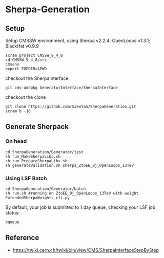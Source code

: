 # Sherpa-Generation

## Setup

   Setup CMSSW environment, using Sherpa v2.2.4; OpenLoops v1.3.1; BlackHat v0.9.9

   ```
   scram project CMSSW_9_4_8
   cd CMSSW_9_4_8/src
   cmsenv	 
   export TOPDIR=$PWD
   ```

   checkout the SherpaInterface: 

   ```
   git cms-addpkg GeneratorInterface/SherpaInterface
   ```

   checkout the clone

   ```
   git clone https://github.com/SiewYan/SherpaGeneration.git
   scram b -j8
   ```

## Generate Sherpack

   ### On head

   ```
   cd SherpaGeneration/Generator/test
   sh run_MakeSherpaLibs.sh
   sh run_PrepareSherpaLibs.sh
   sh generateValidation.sh sherpa_ZtoEE_0j_OpenLoops_13TeV
   ```

   ### Using LSF Batch

   ```
   cd SherpaGeneration/Generator/batch
   sh run.sh #running on ZtoEE_0j_OpenLoops_13TeV with weight ExtendedSherpaWeights_cfi.py
   ```

   By default, your job is submitted to 1 day queue, checking your LSF job status:

   ```
   bqueue
   ```

## Reference

   - https://twiki.cern.ch/twiki/bin/view/CMS/SherpaInterfaceStepByStep
